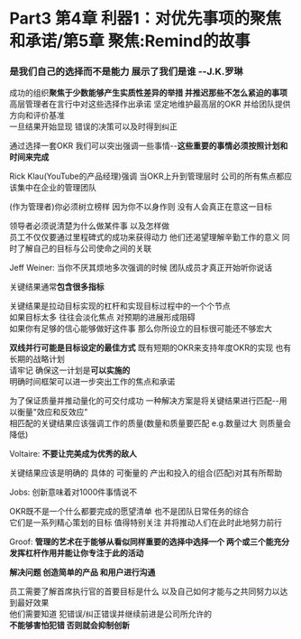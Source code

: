 # Part3 第4章 利器1：对优先事项的聚焦和承诺/第5章 聚焦:Remind的故事
### 是我们自己的选择而不是能力 展示了我们是谁 --J.K.罗琳

成功的组织**聚焦于少数能够产生实质性差异的举措 并推迟那些不怎么紧迫的事项**  
高层管理者在言行中对这些选择作出承诺 坚定地维护最高层的OKR 并给团队提供方向和评价基准  
一旦结果开始显现 错误的决策可以及时得到纠正

通过选择一套OKR 我们可以突出强调一些事情--**这些重要的事情必须按照计划和时间来完成**

Rick Klau(YouTube的产品经理)强调 当OKR上升到管理层时 公司的所有焦点都应该集中在企业的管理团队

(作为管理者)你必须树立榜样 因为你不以身作则 没有人会真正在意这一目标

领导者必须说清楚为什么做某件事 以及怎样做  
员工不仅仅要通过里程碑式的成功来获得动力 他们还渴望理解辛勤工作的意义 同时了解自己的目标与公司使命之间的关联

Jeff Weiner: 当你不厌其烦地多次强调的时候 团队成员才真正开始听你说话

关键结果通常**包含很多指标**

关键结果是拉动目标实现的杠杆和实现目标过程中的一个个节点  
如果目标太多 往往会淡化焦点 对预期的进展形成阻碍  
如果你有足够的信心能够做好这件事 那么你所设立的目标很可能还不够宏大

**双线并行可能是目标设定的最佳方式** 既有短期的OKR来支持年度OKR的实现 也有长期的战略计划  
请牢记 确保这一计划是**可以实施的**  
明确时间框架可以进一步突出工作的焦点和承诺

为了保证质量并推动量化的可交付成功 一种解决方案是将关键结果进行匹配--用以衡量"效应和反效应"  
相匹配的关键结果应该强调工作的质量(数量和质量要匹配 e.g.数量过大 则质量会降低)

Voltaire: **不要让完美成为优秀的敌人** 

关键结果应该是明确的 具体的 可衡量的 产出和投入的组合(匹配)对其有所帮助

Jobs: 创新意味着对1000件事情说不

OKR既不是一个什么都要完成的愿望清单 也不是团队日常任务的综合  
它们是一系列精心策划的目标 值得特别关注 并将推动人们在此时此地努力前行

Groof: **管理的艺术在于能够从看似同样重要的选择中选择一个 两个或三个能充分发挥杠杆作用并能让你专注于此的活动**

**解决问题 创造简单的产品 和用户进行沟通**

员工需要了解首席执行官的首要目标是什么 以及自己如何才能与之共同努力以达到最好效果  
他们需要知道 犯错误/纠正错误并继续前进是公司所允许的  
**不能够害怕犯错 否则就会抑制创新**
